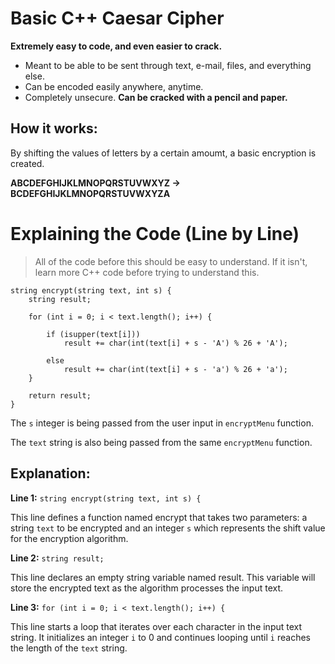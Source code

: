 # Basic C++ Caesar Cipher
**Extremely easy to code, and even easier to crack.**
- Meant to be able to be sent through text, e-mail, files, and everything else.
- Can be encoded easily anywhere, anytime.
- Completely unsecure. **Can be cracked with a pencil and paper.**
## How it works:
By shifting the values of letters by a certain amoumt, a basic encryption is created.

**ABCDEFGHIJKLMNOPQRSTUVWXYZ → BCDEFGHIJKLMNOPQRSTUVWXYZA**
# Explaining the Code (Line by Line)
> All of the code before this should be easy to understand. If it isn't, learn more C++ code before trying to understand this.
```
string encrypt(string text, int s) {
    string result;

    for (int i = 0; i < text.length(); i++) {

        if (isupper(text[i]))
            result += char(int(text[i] + s - 'A') % 26 + 'A');

        else
            result += char(int(text[i] + s - 'a') % 26 + 'a');
    }

    return result;
}
```
The `s` integer is being passed from the user input in `encryptMenu` function.

The `text` string is also being passed from the same `encryptMenu` function.

## Explanation:
**Line 1:** `string encrypt(string text, int s) {`

This line defines a function named encrypt that takes two parameters: a string `text` to be encrypted and an integer `s` which represents the shift value for the encryption algorithm.

**Line 2:** `string result;`

This line declares an empty string variable named result. This variable will store the encrypted text as the algorithm processes the input text.

**Line 3:** `for (int i = 0; i < text.length(); i++) {`

This line starts a loop that iterates over each character in the input text string. It initializes an integer `i` to 0 and continues looping until `i` reaches the length of the `text` string.
